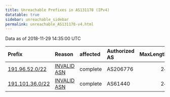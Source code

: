 ```yaml
---
title: Unreachable Prefixes in AS131178 (IPv4)
datatable: true
sidebar: unreachable_sidebar
permalink: unreachable_AS131178-v4.html
---
```


Data as of 2018-11-29 14:35:00 UTC


<div class="datatable-begin"></div>

| Prefix                                                   | Reason                                                                                                  | affected   | Authorized AS   |   MaxLength | Anchor                                         |   unreachable /24s |
|:---------------------------------------------------------|:--------------------------------------------------------------------------------------------------------|:-----------|:----------------|------------:|:-----------------------------------------------|-------------------:|
| [191.96.52.0/22](https://stat.ripe.net/191.96.52.0/22)   | [INVALID ASN](https://rpki-validator.ripe.net/announcement-preview?asn=AS131178&prefix=191.96.52.0/22)  | complete   | AS206776        |          24 | [LACNIC](unreachable_LACNIC_RPKI_Root-v4.html) |                  4 |
| [191.101.36.0/22](https://stat.ripe.net/191.101.36.0/22) | [INVALID ASN](https://rpki-validator.ripe.net/announcement-preview?asn=AS131178&prefix=191.101.36.0/22) | complete   | AS61440         |          24 | [LACNIC](unreachable_LACNIC_RPKI_Root-v4.html) |                  4 |

<div class="datatable-end"></div>